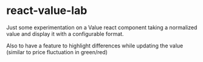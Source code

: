 # react-value-lab

Just some experimentation on a Value react component taking a normalized value and display it with a configurable format.

Also to have a feature to highlight differences while updating the value (similar to price fluctuation in green/red)
